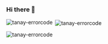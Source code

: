 ### Hi there 👋


<p><img align="left" src="https://github-readme-stats.vercel.app/api/top-langs?username=tanay-errorcode&show_icons=true&theme=tokyonight&locale=en&layout=compact" alt="tanay-errorcode" /></p>

<p>&nbsp;<img align="center" src="https://github-readme-stats.vercel.app/api?username=tanay-errorcode&show_icons=true&theme=radical&locale=en" alt="tanay-errorcode" /></p>

<p><img align="center" src="https://github-readme-streak-stats.herokuapp.com/?user=tanay-errorcode&theme=tokyonight" alt="tanay-errorcode" /></p>
<!--
**Tanay-ErrorCode/Tanay-ErrorCode** is a ✨ _special_ ✨ repository because its `README.md` (this file) appears on your GitHub profile.

Here are some ideas to get you started:

- 🔭 I’m currently working on ...
- 🌱 I’m currently learning ...
- 👯 I’m looking to collaborate on ...
- 🤔 I’m looking for help with ...
- 💬 Ask me about ...
- 📫 How to reach me: ...
-->
